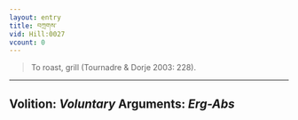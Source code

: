 ```yaml
---
layout: entry
title: བཀྲགས་
vid: Hill:0027
vcount: 0
---
```

> To roast, grill (Tournadre & Dorje 2003: 228)\.

---
Volition: _Voluntary_
Arguments: _Erg-Abs_
---

